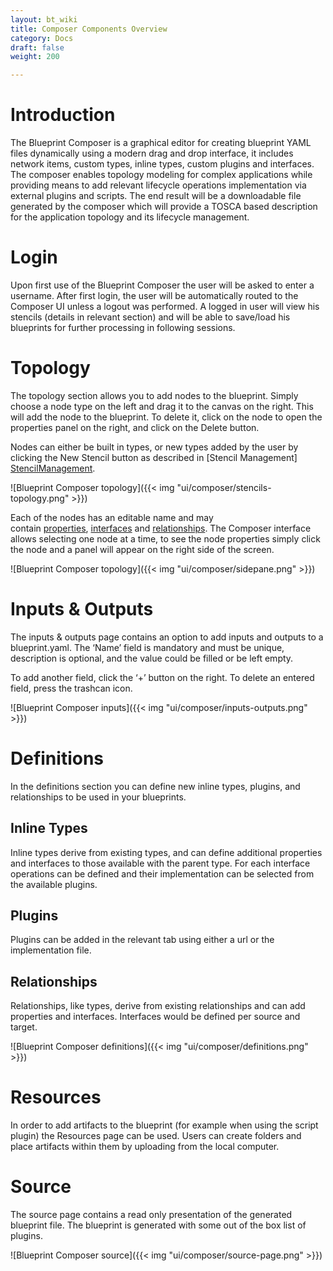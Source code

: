 ```yaml
---
layout: bt_wiki
title: Composer Components Overview
category: Docs
draft: false
weight: 200

---
```


# Introduction
The Blueprint Composer is a graphical editor for creating blueprint YAML files dynamically using
a modern drag and drop interface, it includes network items, custom types, inline types,
custom plugins and interfaces. 
The composer enables topology modeling for complex applications while providing means to add relevant lifecycle operations implementation via
external plugins and scripts. 
The end result will be a downloadable file generated by the composer which will provide a TOSCA based description for the application topology and its
lifecycle management.

# Login
Upon first use of the Blueprint Composer the user will be asked to enter a username. After first
login, the user will be automatically routed to the Composer UI unless a logout was performed.
A logged in user will view his stencils (details in relevant section) and will be able to save/load
his blueprints for further processing in following sessions.

# Topology
The topology section allows you to add nodes to the blueprint. Simply choose a node type on
the left and drag it to the canvas on the right. This will add the node to the blueprint. To delete
it, click on the node to open the properties panel on the right, and click on the Delete button.

Nodes can either be built in types, or new types added by the user by clicking the New Stencil
button as described in [Stencil Management] [StencilManagement].

![Blueprint Composer topology]({{< img "ui/composer/stencils-topology.png" >}})

Each of the nodes has an editable name and may
contain [properties], [interfaces] and [relationships]. The Composer interface allows selecting one
node at a time, to see the node properties simply click the node and a panel will appear on the
right side of the screen.

![Blueprint Composer topology]({{< img "ui/composer/sidepane.png" >}})

# Inputs & Outputs
The inputs & outputs page contains an option to add inputs and outputs to a blueprint.yaml. The ‘Name’ field is mandatory and must be unique, description is optional, and the value could be filled or be left empty.

To add another field, click the ‘+’ button on the right. To delete an entered field, press the trashcan icon.

![Blueprint Composer inputs]({{< img "ui/composer/inputs-outputs.png" >}})

# Definitions
In the definitions section you can define new inline types, plugins, and relationships to be used in your blueprints.

## Inline Types
Inline types derive from existing types, and can define additional properties and interfaces to those available with the parent type. For each interface operations can be defined and their implementation can be selected from the available plugins.

## Plugins
Plugins can be added in the relevant tab using either a url or the implementation file.

## Relationships
Relationships, like types, derive from existing relationships and can add properties and interfaces. Interfaces would be defined per source and target.

![Blueprint Composer definitions]({{< img "ui/composer/definitions.png" >}})

# Resources
In order to add artifacts to the blueprint (for example when using the script plugin) the Resources page can be used. Users can create folders and place artifacts within them by uploading from the local computer.


# Source
The source page contains a read only presentation of the generated blueprint file.
The blueprint is generated with some out of the box list of plugins.

![Blueprint Composer source]({{< img "ui/composer/source-page.png" >}})





  [StencilManagement]: /composer/blueprint-creation
  [properties]: /composer/blueprint-creation/#properties
  [interfaces]: /composer/blueprint-creation/#interfaces
  [relationships]: /composer/blueprint-creation/#relationships
